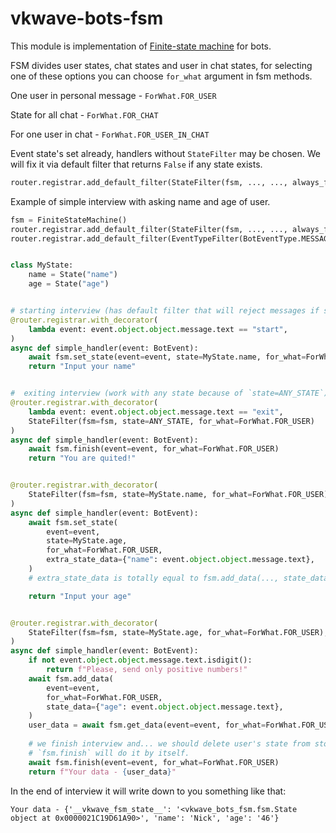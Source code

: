 # vkwave-bots-fsm

This module is implementation of [Finite-state machine](https://en.wikipedia.org/wiki/Finite-state_machine)
for bots.

FSM divides user states, chat states and user in chat states,
for selecting one of these options you can choose `for_what` argument in fsm methods.

One user in personal message - `ForWhat.FOR_USER`

State for all chat - `ForWhat.FOR_CHAT`

For one user in chat - `ForWhat.FOR_USER_IN_CHAT`

Event state's set already, handlers without `StateFilter` may be chosen. We will fix it via default filter that returns `False` if any state exists.
```python
router.registrar.add_default_filter(StateFilter(fsm, ..., ..., always_false=True))
```

Example of simple interview with asking name and age of user.

```python
fsm = FiniteStateMachine()
router.registrar.add_default_filter(StateFilter(fsm, ..., ..., always_false=True))
router.registrar.add_default_filter(EventTypeFilter(BotEventType.MESSAGE_NEW.value))  # we don't want to write it in all handlers.


class MyState:
    name = State("name")
    age = State("age")


# starting interview (has default filter that will reject messages if state exists)
@router.registrar.with_decorator(
    lambda event: event.object.object.message.text == "start",
)
async def simple_handler(event: BotEvent):
    await fsm.set_state(event=event, state=MyState.name, for_what=ForWhat.FOR_USER)
    return "Input your name"


#  exiting interview (work with any state because of `state=ANY_STATE`)
@router.registrar.with_decorator(
    lambda event: event.object.object.message.text == "exit",
    StateFilter(fsm=fsm, state=ANY_STATE, for_what=ForWhat.FOR_USER)
)
async def simple_handler(event: BotEvent):
    await fsm.finish(event=event, for_what=ForWhat.FOR_USER)
    return "You are quited!"


@router.registrar.with_decorator(
    StateFilter(fsm=fsm, state=MyState.name, for_what=ForWhat.FOR_USER),
)
async def simple_handler(event: BotEvent):
    await fsm.set_state(
        event=event,
        state=MyState.age,
        for_what=ForWhat.FOR_USER,
        extra_state_data={"name": event.object.object.message.text},
    )
    # extra_state_data is totally equal to fsm.add_data(..., state_data={"name": event.object.object.message.text})

    return "Input your age"


@router.registrar.with_decorator(
    StateFilter(fsm=fsm, state=MyState.age, for_what=ForWhat.FOR_USER),
)
async def simple_handler(event: BotEvent):
    if not event.object.object.message.text.isdigit():
        return f"Please, send only positive numbers!"
    await fsm.add_data(
        event=event,
        for_what=ForWhat.FOR_USER,
        state_data={"age": event.object.object.message.text},
    )
    user_data = await fsm.get_data(event=event, for_what=ForWhat.FOR_USER)
 
    # we finish interview and... we should delete user's state from storage.
    # `fsm.finish` will do it by itself.
    await fsm.finish(event=event, for_what=ForWhat.FOR_USER)
    return f"Your data - {user_data}"
```

In the end of interview it will write down to you something like that:
```
Your data - {'__vkwave_fsm_state__': '<vkwave_bots_fsm.fsm.State object at 0x0000021C19D61A90>', 'name': 'Nick', 'age': '46'}
```
